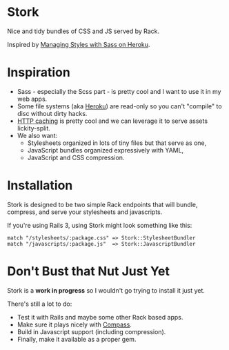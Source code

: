 Stork
=====

Nice and tidy bundles of CSS and JS served by Rack.

Inspired by [Managing Styles with Sass on Heroku][blog].

Inspiration
===========

* Sass - especially the Scss part - is pretty cool and I want to use it in my web apps.
* Some file systems (aka [Heroku][heroku-readonly]) are read-only so you can't "compile" to disc without dirty hacks.
* [HTTP caching][heroku-caching] is pretty cool and we can leverage it to serve assets lickity-split.
* We also want:
  * Stylesheets organized in lots of tiny files but that serve as one,
  * JavaScript bundles organized expressively with YAML,
  * JavaScript and CSS compression.

Installation
============

Stork is designed to be two simple Rack endpoints that will bundle, compress, and serve your stylesheets and javascripts.

If you're using Rails 3, using Stork might look something like this:

    match "/stylesheets/:package.css" => Stork::StylesheetBundler
    match "/javascripts/:package.js"  => Stork::JavascriptBundler

Don't Bust that Nut Just Yet
============================

Stork is a **work in progress** so I wouldn't go trying to install it just yet.

There's still a lot to do:

* Test it with Rails and maybe some other Rack based apps.
* Make sure it plays nicely with [Compass][compass].
* Build in Javascript support (including compression).
* Finally, make it available as a proper gem.

[blog]: http://avandamiri.com/2010/09/15/managing-styles-with-sass-on-heroku.html
[compass]: http://compass-style.org/
[heroku-readonly]: http://docs.heroku.com/constraints#read-only-filesystem
[heroku-caching]: http://docs.heroku.com/http-caching